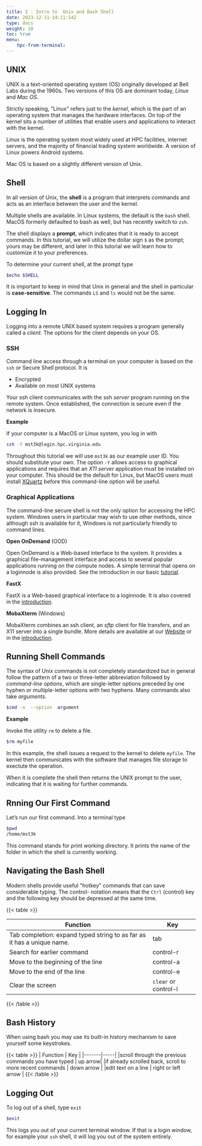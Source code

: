 ```yaml
---
title: I - Intro to  Unix and Bash Shell
date: 2023-12-11-14:11:14Z
type: docs 
weight: 10
toc: true
menu: 
    hpc-from-terminal:
---
```


## UNIX

UNIX is a text-oriented operating system (OS) originally developed at Bell Labs during the 1960s. Two versions of this OS are dominant today, _Linux_ and _Mac OS_. 

Strictly speaking, "Linux" refers just to the _kernel_, which is the part of an operating system that manages the hardware interfaces.  On top of the kernel sits a number of utilities that enable users and applications to interact with the kernel. 

Linux is the operating system most widely used at HPC facilities, internet servers, and the majority of financial trading system worldwide. A version of Linux powers Android systems.  

Mac OS is based on a slightly different version of Unix.


## Shell

In all version of Unix, the __shell__ is a program that interprets commands and acts as an interface between the user and the kernel.

Multiple shells are available. In Linux systems, the default is the `bash` shell.  MacOS formerly defaulted to bash as well, but has recently switch to `zsh`.

The shell displays a __prompt__, which indicates that it is ready to accept commands.  In this tutorial, we will utilize the dollar sign `$` as the prompt; yours may be different, and later in this tutorial we will learn how to customize it to your preferences.

To determine your current shell, at the prompt type

```bash
$echo $SHELL
```

It is important to keep in mind that Unix in general and the shell in particular is  __case-sensitive__.  The commands `LS` and `ls` would not be the same.

## Logging In

Logging into a remote UNIX based system requires a program generally called a _client_. The options for the client depends on your OS.

### SSH

Command line access through a terminal on your computer is based on the `ssh` or Secure Shell protocol.  It is
  * Encrypted
  * Available on most UNIX systems

Your ssh client communicates with the ssh _server_ program running on the remote system.  Once established, the connection is secure even if the network is insecure.   

**Example**

If your computer is a MacOS or Linux system, you log in with
```bash
ssh -Y mst3k@login.hpc.virginia.edu
```
Throughout this tutorial we will use `mst3k` as our example user ID. You should substitute your own.  The option `-Y` allows access to graphical applications and requires that an _X11 server_ application must be installed on your computer.  This should be the default for Linux, but MacOS users must install [XQuartz](https://xquartz.org) before this command-line option will be useful.

### Graphical Applications

The command-line secure shell is not the only option for accessing the HPC system. Windows users in particular may wish to use other methods, since although ssh is available for it, Windows is not particularly friendly to command lines.

**Open OnDemand** (OOD)

Open OnDemand is a Web-based interface to the system. It provides a graphical file-management interface and access to several popular applications running on the compute nodes. A simple terminal that opens on a loginnode is also provided.
See the introduction in our basic [tutorial](/notes/rivanna-intro/connecting_to_rivanna/connecting_ood).

**FastX**

FastX is a Web-based graphical interface to a loginnode. It is also covered in the [introduction](/notes/rivanna-intro/connecting_to_rivanna/connecting_fastx).

**MobaXterm** (Windows)

MobaXterm combines an ssh client, an _sftp_ client for file transfers, and an X11 server into a single bundle. More details are available at our [Website](https://www.rc.virginia.edu/userinfo/rivanna/logintools/mobaxterm/) or in the [introduction](/notes/rivanna-intro/files/file_moba).

## Running Shell Commands

The syntax of Unix commands is not completely standardized but in general follow the pattern of a two or three-letter abbreviation followed by _command-line options_, which are single-letter options preceded by one hyphen or multiple-letter options with two hyphens. Many commands also take _arguments_.

```bash
$cmd -o  --option  argument
```

**Example**

Invoke the utility `rm` to delete a file.
```bash
$rm myfile
```
In this example, the shell issues a request to the kernel to delete `myfile`.  The kernel then communicates with the software that manages file storage to exectute the operation.

When it is complete the shell then returns the UNIX prompt to the user, indicating that it is waiting for further commands.

## Rnning Our First Command

Let’s run our first command. Into a terminal type
```bash
$pwd
/home/mst3k
```
This command stands for *p*rint *w*orking *d*irectory.  It prints the name of the folder in which the shell is currently working.

## Navigating the Bash Shell

Modern shells provide useful "hotkey" commands that can save considerable typing. The control- notation means that the `Ctrl` (control) key and the following key should be depressed at the same time.

{{< table >}}

| Function |  Key |
|-------|-----|
|Tab completion: expand typed string to as far as it has a unique name. | tab |
|Search for earlier command | control-r <cmd> |
|Move to the beginning of the line | control-a |
|Move to the end of the line | control-e |
|Clear the screen | `clear` or control-l |
{{< /table >}}

## Bash History

When using bash you may use its built-in history mechanism to save yourself some keystrokes.

{{< table >}}
| Function |  Key |
|-------|-----|
|scroll through the previous commands you have typed | up arrow|
|if already scrolled back, scroll to more recent commands | down arrow |
|edit text on a line | right or left arrow |
{{< /table >}}

## Logging Out

To log out of a shell, type `exit`
```bash
$exit
```

This logs you out of your current terminal window. If that is a login window, for example your `ssh` shell, it will log you out of the system entirely.

